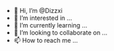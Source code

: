 - 👋 Hi, I’m @Dizzxi
- 👀 I’m interested in ...
- 🌱 I’m currently learning ...
- 💞️ I’m looking to collaborate on ...
- 📫 How to reach me ...

<!---
Dizzxi/Dizzxi is a ✨ special ✨ repository because its `README.md` (this file) appears on your GitHub profile.
You can click the Preview link to take a look at your changes.
--->
